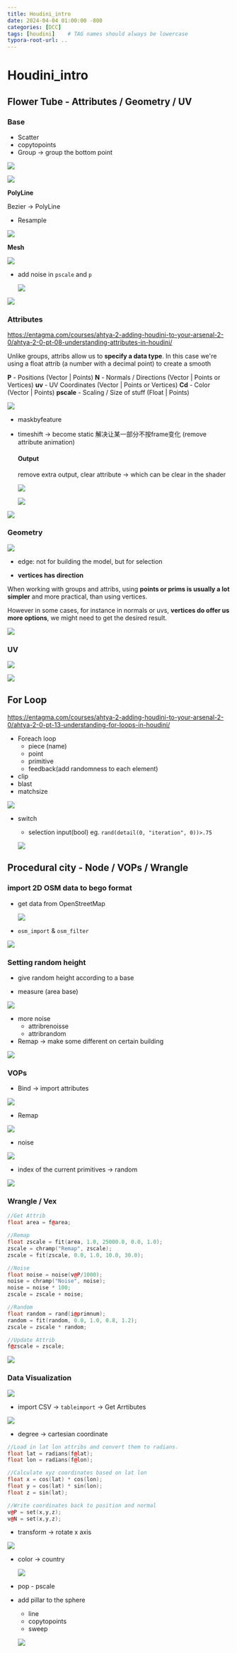 ```yaml
---
title: Houdini_intro
date: 2024-04-04 01:00:00 -800
categories: [DCC]
tags: [houdini]    # TAG names should always be lowercase
typora-root-url: ..
---
```


# Houdini_intro

## Flower Tube - Attributes / Geometry / UV

### Base

- Scatter
- copytopoints
- Group -> group the bottom point

![](/assets/pic/tube.gif)

![](/assets/pic/20240501194619.png)

**PolyLine**

Bezier -> PolyLine

- Resample

![](/assets/pic/20240501180054.png)

**Mesh**

![](/assets/pic/tube_mesh.gif)

- add noise in `pscale` and `p`

  ![](/assets/pic/20240504143555.png)

![](/assets/pic/tube_anim.gif)

### Attributes

https://entagma.com/courses/ahtya-2-adding-houdini-to-your-arsenal-2-0/ahtya-2-0-pt-08-understanding-attributes-in-houdini/

Unlike groups, attribs allow us to **specify a data type**. In this case we're using a float attrib (a number with a decimal point) to create a smooth

**P** - Positions (Vector | Points)
**N** - Normals / Directions (Vector | Points or Vertices)
**uv** - UV Coordinates (Vector | Points or Vertices)
**Cd** - Color (Vector | Points)
**pscale** - Scaling / Size of stuff (Float | Points)

![](/assets/pic/20240504142736.png)

- maskbyfeature

- timeshift -> become static 解决让某一部分不按frame变化 (remove attribute animation)

  #### Output
  
  remove extra output, clear attribute -> which can be clear in the shader
  
  ![](/assets/pic/20240504152544.png)
  
  ![](/assets/pic/20240504152809.png)

![](/assets/pic/20240505115414.png)

### Geometry

![](/assets/pic/20240504142951.png)

- edge: not for building the model, but for selection

- **vertices has direction**

When working with groups and attribs, using **points or prims is usually a lot simpler** and more practical, than using vertices.

However in some cases, for instance in normals or uvs, **vertices do offer us more options**, we might need to get the desired result.

![](/assets/pic/20240504143243.png)

### UV

![](/assets/pic/20240504151136.png)

![](/assets/pic/20240504151235.png)

## For Loop

https://entagma.com/courses/ahtya-2-adding-houdini-to-your-arsenal-2-0/ahtya-2-0-pt-13-understanding-for-loops-in-houdini/

- Foreach loop
  - piece (name)
  - point
  - primitive
  - feedback(add randomness to each element)
- clip
- blast
- matchsize

![](/assets/pic/20240505034025.png)

- switch

  - selection input(bool) eg. `rand(detail(0, "iteration", 0))>.75`

  ![](/assets/pic/20240505123352.png)

## Procedural city - Node / VOPs / Wrangle

### import 2D OSM data to bego format

- get data from OpenStreetMap 

  ![](/assets/pic/20240505175547.png)

- `osm_import` & `osm_filter`

![](/assets/pic/20240505173851.png)

### Setting random height

- give random height according to a base

- measure (area base)

![](/assets/pic/20240505182835.png)

- more noise
  - attribrenoisse
  - attribrandom
- Remap -> make some different on certain building

![](/assets/pic/20240505183953.png)

### VOPs

- Bind -> import attributes

![](/assets/pic/20240505202552.png)

- Remap

![](/assets/pic/20240505195755.png)

- noise

![](/assets/pic/20240505202620.png)

- index of the current primitives -> random

![](/assets/pic/20240505202742.png)

### Wrangle / Vex

```c++
//Get Attrib
float area = f@area;

//Remap
float zscale = fit(area, 1.0, 25000.0, 0.0, 1.0);
zscale = chramp("Remap", zscale);
zscale = fit(zscale, 0.0, 1.0, 10.0, 30.0);

//Noise
float noise = noise(v@P/1000);
noise = chramp("Noise", noise);
noise = noise * 100;
zscale = zscale + noise;

//Random
float random = rand(i@primnum);
random = fit(random, 0.0, 1.0, 0.8, 1.2);
zscale = zscale * random;

//Update Attrib
f@zscale = zscale;
```

![](/assets/pic/20240505205730.png)

### Data Visualization

![](/assets/pic/20240505221753.png)

- import CSV -> `tableimport` -> Get Arrtibutes

![](/assets/pic/20240505211549.png)

- degree -> cartesian coordinate

```c++
//Load in lat lon attribs and convert them to radians.
float lat = radians(f@lat);
float lon = radians(f@lon);

//Calculate xyz coordinates based on lat lon
float x = cos(lat) * cos(lon);
float y = cos(lat) * sin(lon);
float z = sin(lat);

//Write coordinates back to position and normal
v@P = set(x,y,z);
v@N = set(x,y,z);
```

- transform -> rotate x axis

![](/assets/pic/20240505215235.png)

- color -> country

  ![](/assets/pic/20240505215428.png)

- pop - pscale

- add pillar to the sphere

  - line
  - copytopoints
  - sweep

  ![](/assets/pic/20240505221014.png)
